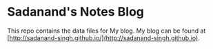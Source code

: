 Sadanand's Notes Blog 
==================================

This repo contains the data files for My blog.
My blog can be found at [http://sadanand-singh.github.io/](http://sadanand-singh.github.io).

